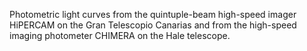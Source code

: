 Photometric light curves from the quintuple-beam high-speed imager HiPERCAM on the Gran Telescopio Canarias and from the high-speed imaging photometer CHIMERA on the Hale telescope.